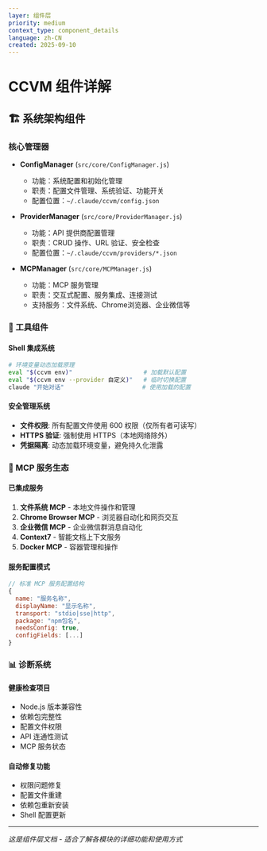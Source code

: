 ```yaml
---
layer: 组件层
priority: medium
context_type: component_details
language: zh-CN
created: 2025-09-10
---
```


# CCVM 组件详解

## 🏗️ 系统架构组件

### 核心管理器
- **ConfigManager** (`src/core/ConfigManager.js`)
  - 功能：系统配置和初始化管理
  - 职责：配置文件管理、系统验证、功能开关
  - 配置位置：`~/.claude/ccvm/config.json`

- **ProviderManager** (`src/core/ProviderManager.js`)  
  - 功能：API 提供商配置管理
  - 职责：CRUD 操作、URL 验证、安全检查
  - 配置位置：`~/.claude/ccvm/providers/*.json`

- **MCPManager** (`src/core/MCPManager.js`)
  - 功能：MCP 服务管理
  - 职责：交互式配置、服务集成、连接测试
  - 支持服务：文件系统、Chrome浏览器、企业微信等

### 🔧 工具组件

#### Shell 集成系统
```bash
# 环境变量动态加载原理
eval "$(ccvm env)"                    # 加载默认配置
eval "$(ccvm env --provider 自定义)"   # 临时切换配置
claude "开始对话"                      # 使用加载的配置
```

#### 安全管理系统
- **文件权限**: 所有配置文件使用 600 权限（仅所有者可读写）
- **HTTPS 验证**: 强制使用 HTTPS（本地网络除外）
- **凭据隔离**: 动态加载环境变量，避免持久化泄露

### 🔌 MCP 服务生态

#### 已集成服务
1. **文件系统 MCP** - 本地文件操作和管理
2. **Chrome Browser MCP** - 浏览器自动化和网页交互
3. **企业微信 MCP** - 企业微信群消息自动化
4. **Context7** - 智能文档上下文服务
5. **Docker MCP** - 容器管理和操作

#### 服务配置模式
```javascript
// 标准 MCP 服务配置结构
{
  name: "服务名称",
  displayName: "显示名称", 
  transport: "stdio|sse|http",
  package: "npm包名",
  needsConfig: true,
  configFields: [...]
}
```

### 📊 诊断系统

#### 健康检查项目
- Node.js 版本兼容性
- 依赖包完整性
- 配置文件权限
- API 连通性测试
- MCP 服务状态

#### 自动修复功能
- 权限问题修复
- 配置文件重建
- 依赖包重新安装
- Shell 配置更新

---
*这是组件层文档 - 适合了解各模块的详细功能和使用方式*